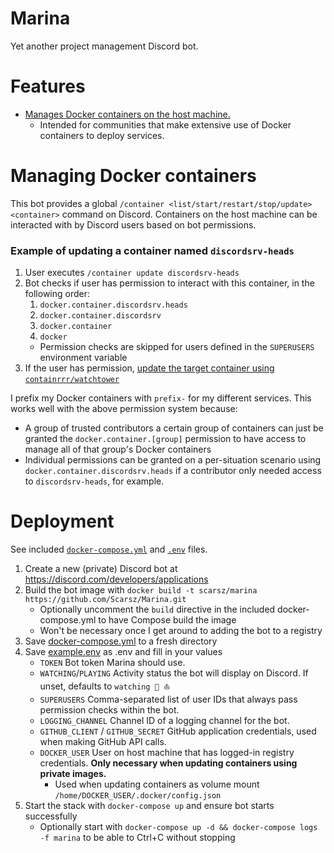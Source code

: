 # Marina
Yet another project management Discord bot.

# Features
- [Manages Docker containers on the host machine.](#managing-docker-containers)
  - Intended for communities that make extensive use of Docker containers to deploy services.

# Managing Docker containers
This bot provides a global `/container <list/start/restart/stop/update> <container>` command on Discord.
Containers on the host machine can be interacted with by Discord users based on bot permissions.

### Example of updating a container named `discordsrv-heads`
1. User executes `/container update discordsrv-heads`
2. Bot checks if user has permission to interact with this container, in the following order:
   1. `docker.container.discordsrv.heads`
   2. `docker.container.discordsrv`
   3. `docker.container`
   4. `docker`
   - Permission checks are skipped for users defined in the `SUPERUSERS` environment variable
3. If the user has permission, [update the target container using `containrrr/watchtower`](https://github.com/containrrr/watchtower)

I prefix my Docker containers with `prefix-` for my different services. This works well with the above permission system
because:
- A group of trusted contributors a certain group of containers can just be granted the `docker.container.[group]`
permission to have access to manage all of that group's Docker containers
- Individual permissions can be granted on a per-situation scenario using `docker.container.discordsrv.heads` if a contributor only needed access to `discordsrv-heads`, for example.

# Deployment

See included [`docker-compose.yml`](https://github.com/Scarsz/Marina/blob/master/docker-compose.yml)
and [`.env`](https://github.com/Scarsz/Marina/blob/master/example.env) files.

1. Create a new (private) Discord bot at https://discord.com/developers/applications
2. Build the bot image with `docker build -t scarsz/marina https://github.com/Scarsz/Marina.git`
   - Optionally uncomment the `build` directive in the included docker-compose.yml to have Compose build the image
   - Won't be necessary once I get around to adding the bot to a registry
3. Save [docker-compose.yml](https://github.com/Scarsz/Marina/blob/master/docker-compose.yml) to a fresh directory
4. Save [example.env](https://github.com/Scarsz/Marina/blob/master/example.env) as .env and fill in your values
   - `TOKEN` Bot token Marina should use.
   - `WATCHING`/`PLAYING` Activity status the bot will display on Discord. If unset, defaults to `watching 🚢 ⛵`
   - `SUPERUSERS` Comma-separated list of user IDs that always pass permission checks within the bot.
   - `LOGGING_CHANNEL` Channel ID of a logging channel for the bot.
   - `GITHUB_CLIENT` / `GITHUB_SECRET` GitHub application credentials, used when making GitHub API calls.
   - `DOCKER_USER` User on host machine that has logged-in registry credentials. **Only necessary when updating containers using private images.**
     - Used when updating containers as volume mount `/home/DOCKER_USER/.docker/config.json`
5. Start the stack with `docker-compose up` and ensure bot starts successfully
   - Optionally start with `docker-compose up -d && docker-compose logs -f marina` to be able to Ctrl+C without stopping
